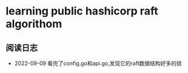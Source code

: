# learning public hashicorp raft algorithom


## 阅读日志

- 2022-09-09
  看完了config.go和api.go,发现它的raft数据结构好多的锁